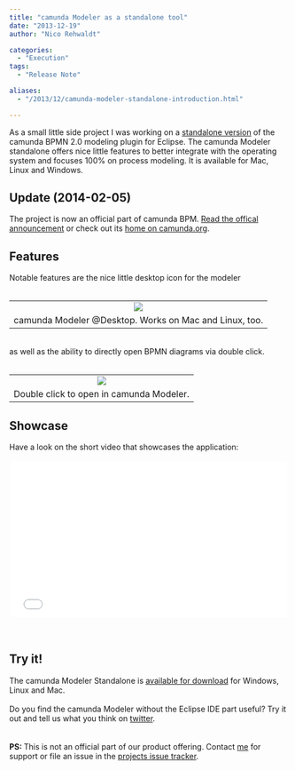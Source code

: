 ```yaml
---
title: "camunda Modeler as a standalone tool"
date: "2013-12-19"
author: "Nico Rehwaldt"

categories:
  - "Execution"
tags: 
  - "Release Note"

aliases:
  - "/2013/12/camunda-modeler-standalone-introduction.html"

---
```


<div>
As a small little side project I was working on a <a href="https://github.com/Nikku/camunda-modeler-standalone" target="_blank">standalone version</a> of the camunda BPMN 2.0 modeling plugin for Eclipse. The camunda Modeler standalone offers nice little features to better integrate with the operating system and focuses 100% on process modeling. It is available for Mac, Linux and Windows.<br />
<a name='more'></a><h2>
Update (2014-02-05)</h2>
<div>
The project is now an official part of camunda BPM. <a href="http://blog.camunda.org/2014/02/camunda-modeler-standalone-100-released.html" target="_blank">Read the offical announcement</a>&nbsp;or check out its&nbsp;<a href="http://camunda.org/bpmn/tool/" target="_blank">home on camunda.org</a>.</div>
<h2>
Features</h2>
Notable features are the nice little desktop icon for the modeler<br />
<br />
<table align="center" cellpadding="0" cellspacing="0" class="tr-caption-container" style="margin-left: auto; margin-right: auto; text-align: center;"><tbody>
<tr><td style="text-align: center;"><a href="http://1.bp.blogspot.com/-VUYU4CIWYfs/UrLzIaJWBpI/AAAAAAAAAKI/MgciNWaf7NE/s1600/modeler01.png" imageanchor="1" style="margin-left: auto; margin-right: auto;"><img border="0" src="http://1.bp.blogspot.com/-VUYU4CIWYfs/UrLzIaJWBpI/AAAAAAAAAKI/MgciNWaf7NE/s1600/modeler01.png" /></a></td></tr>
<tr><td class="tr-caption" style="text-align: center;">camunda Modeler @Desktop. Works on Mac and Linux, too.</td></tr>
</tbody></table>
<br />
as well as the ability to directly open BPMN diagrams via double click.<br />
<br />
<table align="center" cellpadding="0" cellspacing="0" class="tr-caption-container" style="margin-left: auto; margin-right: auto; text-align: center;"><tbody>
<tr><td style="text-align: center;"><a href="http://4.bp.blogspot.com/-ppnPzvK_080/UrLzIi7EkbI/AAAAAAAAAKE/MKt6nnVO7bo/s1600/modeler02.png" imageanchor="1" style="margin-left: auto; margin-right: auto;"><img border="0" src="http://4.bp.blogspot.com/-ppnPzvK_080/UrLzIi7EkbI/AAAAAAAAAKE/MKt6nnVO7bo/s1600/modeler02.png" /></a></td></tr>
<tr><td class="tr-caption" style="text-align: center;">Double click to open in camunda Modeler.</td></tr>
</tbody></table>
<h2>
Showcase</h2>
Have a look on the short video that showcases the application:<br />
<br />
<center>
<iframe allowfullscreen="" frameborder="0" height="281" mozallowfullscreen="" src="//player.vimeo.com/video/82286614?title=0&amp;byline=0&amp;portrait=0" webkitallowfullscreen="" width="500"></iframe>
</center>
<br />
<br />
<h2>
Try it!</h2>
<div>
The camunda Modeler Standalone is <a href="https://github.com/Nikku/camunda-modeler-standalone/releases" target="_blank">available for download</a> for Windows, Linux and Mac.&nbsp;</div>
<div>
<br />
Do you find the camunda Modeler without the Eclipse IDE part useful? Try it out and tell us what you think on <a href="https://twitter.com/camundaBPM" target="_blank">twitter</a>.<br />
<br />
<br />
<b>PS: </b><span style="font-weight: normal;">This is not an official part of our product offering. Contact <a href="https://twitter.com/nrehwaldt" target="_blank">me</a>&nbsp;for support or file an issue in the <a href="https://github.com/Nikku/camunda-modeler-standalone/issues" target="_blank">projects issue tracker</a>.&nbsp;</span></div>

</div>